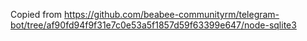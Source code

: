 Copied from
https://github.com/beabee-communityrm/telegram-bot/tree/af90fd94f9f31e7c0e53a5f1857d59f63399e647/node-sqlite3
